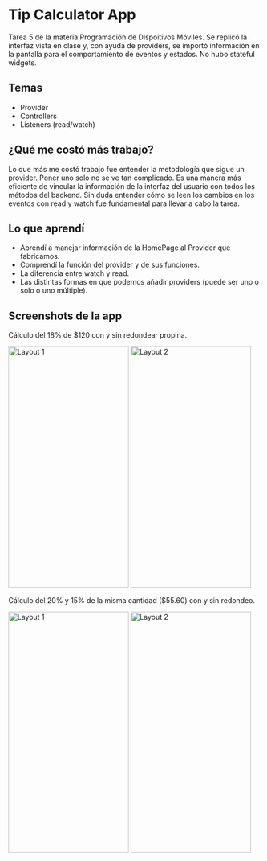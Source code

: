# Tip Calculator App
Tarea 5 de la materia Programación de Dispoitivos Móviles.
Se replicó la interfaz vista en clase y, con ayuda de providers, se importó información en la pantalla para el comportamiento de eventos y estados. No hubo stateful widgets.

## Temas
* Provider
* Controllers
* Listeners (read/watch)

## ¿Qué me costó más trabajo?
Lo que más me costó trabajo fue entender la metodología que sigue un provider. Poner uno solo no se ve tan complicado. Es una manera más eficiente de vincular la información de la interfaz del usuario con todos los métodos del backend. Sin duda entender cómo se leen los cambios en los eventos con read y watch fue fundamental para llevar a cabo la tarea.

## Lo que aprendí
* Aprendí a manejar información de la HomePage al Provider que fabricamos.
* Comprendí la función del provider y de sus funciones.
* La diferencia entre watch y read.
* Las distintas formas en que podemos añadir providers (puede ser uno o solo o uno múltiple).

## Screenshots de la app
<p>Cálculo del 18% de $120 con y sin redondear propina.</p>
<p>
  <img src="https://i.imgur.com/L10REwH.png" width="240" height="480" title="Layout 1"/>
  <img src="https://i.imgur.com/bYRBR3e.png" width="240" height="480" title="Layout 2"/>
</p>
<p>Cálculo del 20% y 15% de la misma cantidad ($55.60) con y sin redondeo.</p>
<p>
  <img src="https://i.imgur.com/TZCbOk6.png" width="240" height="480" title="Layout 1"/>
  <img src="https://i.imgur.com/ERBdPv3.png" width="240" height="480" title="Layout 2"/>
</p>
